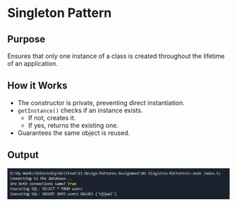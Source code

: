 # Singleton Pattern

## Purpose
Ensures that only one instance of a class is created throughout the lifetime of an application.

## How it Works
- The constructor is private, preventing direct instantiation.
- `getInstance()` checks if an instance exists.
  - If not, creates it.
  - If yes, returns the existing one.
- Guarantees the same object is reused.

## Output

![singleton](./Screenshot/singleton.png)
